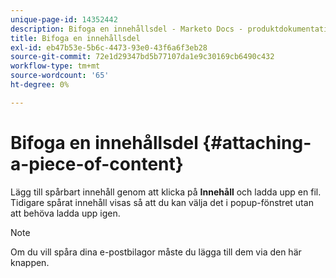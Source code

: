 ```yaml
---
unique-page-id: 14352442
description: Bifoga en innehållsdel - Marketo Docs - produktdokumentation
title: Bifoga en innehållsdel
exl-id: eb47b53e-5b6c-4473-93e0-43f6a6f3eb28
source-git-commit: 72e1d29347bd5b77107da1e9c30169cb6490c432
workflow-type: tm+mt
source-wordcount: '65'
ht-degree: 0%

---
```


# Bifoga en innehållsdel {#attaching-a-piece-of-content}

Lägg till spårbart innehåll genom att klicka på **Innehåll** och ladda upp en fil. Tidigare spårat innehåll visas så att du kan välja det i popup-fönstret utan att behöva ladda upp igen.

>[!NOTE]
>
>Om du vill spåra dina e-postbilagor måste du lägga till dem via den här knappen.
